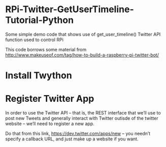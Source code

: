RPi-Twitter-GetUserTimeline-Tutorial-Python
===========================================

Some simple demo code that shows use of get_user_timeline() Twitter API function used to control RPi

This code borrows some material from http://www.makeuseof.com/tag/how-to-build-a-raspberry-pi-twitter-bot/

Install Twython
===============
<pre class="code-text-only" style="display: none;">
<code>sudo apt-get update
sudo apt-get upgrade
sudo apt-get install python-setuptools
sudo easy_install pip
sudo pip install twython</code></pre>

Register Twitter App
====================
In order to use the Twitter API – that is, the REST interface that we’ll use to post new Tweets and generally interact with Twitter outisde of the twitter website – we’ll need to register a new app.

Do that from this link, https://dev.twitter.com/apps/new – you needn’t specify a callback URL, and just make up a website if you want.
